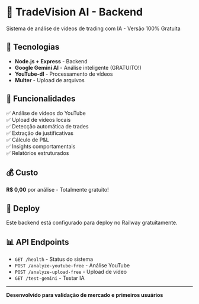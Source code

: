 # 🚀 TradeVision AI - Backend

Sistema de análise de vídeos de trading com IA - Versão 100% Gratuita

## 🤖 Tecnologias

- **Node.js + Express** - Backend
- **Google Gemini AI** - Análise inteligente (GRATUITO!)
- **YouTube-dl** - Processamento de vídeos
- **Multer** - Upload de arquivos

## 🎯 Funcionalidades

✅ Análise de vídeos do YouTube  
✅ Upload de vídeos locais  
✅ Detecção automática de trades  
✅ Extração de justificativas  
✅ Cálculo de P&L  
✅ Insights comportamentais  
✅ Relatórios estruturados  

## 💰 Custo

**R$ 0,00** por análise - Totalmente gratuito!

## 🚀 Deploy

Este backend está configurado para deploy no Railway gratuitamente.

## 📊 API Endpoints

- `GET /health` - Status do sistema
- `POST /analyze-youtube-free` - Análise YouTube
- `POST /analyze-upload-free` - Upload de vídeo
- `GET /test-gemini` - Testar IA

---

**Desenvolvido para validação de mercado e primeiros usuários**
